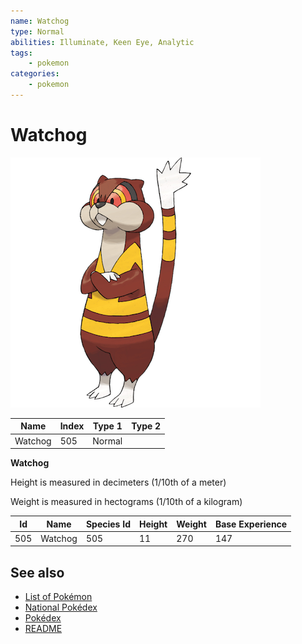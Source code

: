 ```yaml
---
name: Watchog
type: Normal
abilities: Illuminate, Keen Eye, Analytic
tags:
    - pokemon
categories:
    - pokemon
---
```


# Watchog


![Watchog](images/505.png)

| **Name** | **Index** | **Type 1** | **Type 2** |
|----|----|----|----|
| Watchog | 505 | Normal  |  |

**Watchog** 


Height is measured in decimeters (1/10th of a meter)

Weight is measured in hectograms (1/10th of a kilogram)

| **Id** | **Name** | **Species Id** | **Height** | **Weight** | **Base Experience** |
|--------|----------|----------------|------------|------------|---------------------|
| 505 | Watchog | 505 | 11 | 270 | 147 |


## See also

- [List of Pokémon](../pokemon.md)
- [National Pokédex](../national_pokedex.md)
- [Pokédex](../pokedex.md)
- [README](../README.md)
